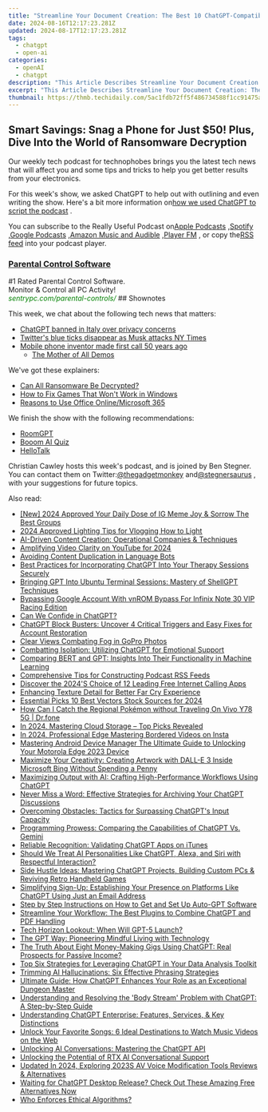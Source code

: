 ```yaml
---
title: "Streamline Your Document Creation: The Best 10 ChatGPT-Compatible PDF Plugins to Save Time and Effort"
date: 2024-08-16T12:17:23.281Z
updated: 2024-08-17T12:17:23.281Z
tags:
  - chatgpt
  - open-ai
categories:
  - openAI
  - chatgpt
description: "This Article Describes Streamline Your Document Creation: The Best 10 ChatGPT-Compatible PDF Plugins to Save Time and Effort"
excerpt: "This Article Describes Streamline Your Document Creation: The Best 10 ChatGPT-Compatible PDF Plugins to Save Time and Effort"
thumbnail: https://thmb.techidaily.com/5ac1fdb72ff5f486734588f1cc91475aa04db1c8438011d2d41a4363ede19ca9.jpg
---
```


## Smart Savings: Snag a Phone for Just $50! Plus, Dive Into the World of Ransomware Decryption

 Our weekly tech podcast for technophobes brings you the latest tech news that will affect you and some tips and tricks to help you get better results from your electronics.

 For this week's show, we asked ChatGPT to help out with outlining and even writing the show. Here's a bit more information on[how we used ChatGPT to script the podcast](https://www.makeuseof.com/i-used-chatgpt-to-script-a-podcast-heres-what-happened/) .

 You can subscribe to the Really Useful Podcast on[Apple Podcasts](https://podcasts.apple.com/gb/podcast/the-really-useful-podcast/id1437847131?mt=2) ,[Spotify](https://open.spotify.com/show/283gDxLd6OTNEpRq6tN7ha) ,[Google Podcasts](https://www.google.com/podcasts?feed=aHR0cHM6Ly9hbmNob3IuZm0vcy8zMWJlNDcwL3BvZGNhc3QvcnNz) ,[Amazon Music and Audible](https://music.amazon.co.uk/podcasts/20ab73d4-5da2-46c7-a17f-dc6eb39bdb48/The-Really-Useful-Podcast) ,[Player FM](https://player.fm/series/the-really-useful-podcast-2491856) , or copy the[RSS feed](https://feeds.transistor.fm/the-really-useful-podcast) into your podcast player.

<!-- affiliate ads begin -->
<h3 id="200610"><a href="https://sentrypc.7eer.net/c/5597632/200610/3022">Parental Control Software</a></h3>
<span class="text-ad-content">
	#1 Rated Parental Control Software.<br/>
	Monitor & Control all PC Activity!<br/>
		<cite style="color:green">sentrypc.com/parental-controls/</cite>
	</span><img height="0" width="0" src="https://sentrypc.7eer.net/i/5597632/200610/3022" style="position:absolute;visibility:hidden;" border="0" />
<!-- affiliate ads end -->
## Shownotes

This week, we chat about the following tech news that matters:

* [ChatGPT banned in Italy over privacy concerns](https://www.bbc.co.uk/news/technology-65139406)
* [Twitter's blue ticks disappear as Musk attacks NY Times](https://www.bbc.co.uk/news/technology-65156216)
* [Mobile phone inventor made first call 50 years ago](https://www.bbc.co.uk/news/technology-65112048)  
  * [The Mother of All Demos](https://www.youtube.com/watch?v=B6rKUf9DWRI)

We've got these explainers:

* [Can All Ransomware Be Decrypted?](https://www.makeuseof.com/can-all-ransomware-be-decrypted/)
* [How to Fix Games That Won't Work in Windows](https://www.makeuseof.com/fix-games-not-working-windows/)
* [Reasons to Use Office Online/Microsoft 365](https://www.makeuseof.com/tag/dont-pay-word-5-reasons-use-office-online/)

We finish the show with the following recommendations:

* [RoomGPT](http://https://www.roomgpt.io/)
* [Booom AI Quiz](https://booom.ai/)
* [HelloTalk](https://www.hellotalk.com/?lang=en)

 Christian Cawley hosts this week's podcast, and is joined by Ben Stegner. You can contact them on Twitter:[@thegadgetmonkey](https://twitter.com/thegadgetmonkey) and[@stegnersaurus](https://twitter.com/stegnersaurus) , with your suggestions for future topics.


<ins class="adsbygoogle"
     style="display:block"
     data-ad-format="autorelaxed"
     data-ad-client="ca-pub-7571918770474297"
     data-ad-slot="1223367746"></ins>



<ins class="adsbygoogle"
     style="display:block"
     data-ad-client="ca-pub-7571918770474297"
     data-ad-slot="8358498916"
     data-ad-format="auto"
     data-full-width-responsive="true"></ins>

<span class="atpl-alsoreadstyle">Also read:</span>
<div><ul>
<li><a href="https://instagram-videos.techidaily.com/new-2024-approved-your-daily-dose-of-ig-meme-joy-and-sorrow-the-best-groups/"><u>[New] 2024 Approved  Your Daily Dose of IG Meme Joy & Sorrow  The Best Groups</u></a></li>
<li><a href="https://youtube-webster.techidaily.com/approved-lighting-tips-for-vlogging-how-to-light/"><u>2024 Approved  Lighting Tips for Vlogging  How to Light</u></a></li>
<li><a href="https://tech-haven.techidaily.com/ai-driven-content-creation-operational-companies-and-techniques/"><u>AI-Driven Content Creation: Operational Companies & Techniques</u></a></li>
<li><a href="https://youtube-video-recordings.techidaily.com/amplifying-video-clarity-on-youtube-for-2024/"><u>Amplifying Video Clarity on YouTube for 2024</u></a></li>
<li><a href="https://tech-haven.techidaily.com/avoiding-content-duplication-in-language-bots/"><u>Avoiding Content Duplication in Language Bots</u></a></li>
<li><a href="https://tech-haven.techidaily.com/best-practices-for-incorporating-chatgpt-into-your-therapy-sessions-securely/"><u>Best Practices for Incorporating ChatGPT Into Your Therapy Sessions Securely</u></a></li>
<li><a href="https://tech-haven.techidaily.com/bringing-gpt-into-ubuntu-terminal-sessions-mastery-of-shellgpt-techniques/"><u>Bringing GPT Into Ubuntu Terminal Sessions: Mastery of ShellGPT Techniques</u></a></li>
<li><a href="https://unlock-android.techidaily.com/bypassing-google-account-with-vnrom-bypass-for-infinix-note-30-vip-racing-edition-by-drfone-android/"><u>Bypassing Google Account With vnROM Bypass For Infinix Note 30 VIP Racing Edition</u></a></li>
<li><a href="https://tech-haven.techidaily.com/can-we-confide-in-chatgpt/"><u>Can We Confide in ChatGPT?</u></a></li>
<li><a href="https://tech-haven.techidaily.com/chatgpt-block-busters-uncover-4-critical-triggers-and-easy-fixes-for-account-restoration/"><u>ChatGPT Block Busters: Uncover 4 Critical Triggers and Easy Fixes for Account Restoration</u></a></li>
<li><a href="https://fox-links.techidaily.com/clear-views-combating-fog-in-gopro-photos/"><u>Clear Views  Combating Fog in GoPro Photos</u></a></li>
<li><a href="https://tech-haven.techidaily.com/combatting-isolation-utilizing-chatgpt-for-emotional-support/"><u>Combatting Isolation: Utilizing ChatGPT for Emotional Support</u></a></li>
<li><a href="https://tech-haven.techidaily.com/comparing-bert-and-gpt-insights-into-their-functionality-in-machine-learning/"><u>Comparing BERT and GPT: Insights Into Their Functionality in Machine Learning</u></a></li>
<li><a href="https://extra-information.techidaily.com/comprehensive-tips-for-constructing-podcast-rss-feeds/"><u>Comprehensive Tips for Constructing Podcast RSS Feeds</u></a></li>
<li><a href="https://tech-recovery.techidaily.com/discover-the-2024s-choice-of-12-leading-free-internet-calling-apps/"><u>Discover the 2024'S Choice of 12 Leading Free Internet Calling Apps</u></a></li>
<li><a href="https://network-issues.techidaily.com/enhancing-texture-detail-for-better-far-cry-experience/"><u>Enhancing Texture Detail for Better Far Cry Experience</u></a></li>
<li><a href="https://fox-glue.techidaily.com/essential-picks-10-best-vectors-stock-sources-for-2024/"><u>Essential Picks  10 Best Vectors Stock Sources for 2024</u></a></li>
<li><a href="https://change-location.techidaily.com/how-can-i-catch-the-regional-pokemon-without-traveling-on-vivo-y78-5g-drfone-by-drfone-virtual-android/"><u>How Can I Catch the Regional Pokémon without Traveling On Vivo Y78 5G | Dr.fone</u></a></li>
<li><a href="https://extra-guidance.techidaily.com/in-2024-mastering-cloud-storage-top-picks-revealed/"><u>In 2024, Mastering Cloud Storage – Top Picks Revealed</u></a></li>
<li><a href="https://instagram-video-recordings.techidaily.com/in-2024-professional-edge-mastering-bordered-videos-on-insta/"><u>In 2024, Professional Edge  Mastering Bordered Videos on Insta</u></a></li>
<li><a href="https://easy-unlock-android.techidaily.com/mastering-android-device-manager-the-ultimate-guide-to-unlocking-your-motorola-edge-2023-device-by-drfone-android/"><u>Mastering Android Device Manager The Ultimate Guide to Unlocking Your Motorola Edge 2023 Device</u></a></li>
<li><a href="https://tech-haven.techidaily.com/maximize-your-creativity-creating-artwork-with-dall-e-3-inside-microsoft-bing-without-spending-a-penny/"><u>Maximize Your Creativity: Creating Artwork with DALL-E 3 Inside Microsoft Bing Without Spending a Penny</u></a></li>
<li><a href="https://tech-haven.techidaily.com/maximizing-output-with-ai-crafting-high-performance-workflows-using-chatgpt/"><u>Maximizing Output with AI: Crafting High-Performance Workflows Using ChatGPT</u></a></li>
<li><a href="https://tech-haven.techidaily.com/never-miss-a-word-effective-strategies-for-archiving-your-chatgpt-discussions/"><u>Never Miss a Word: Effective Strategies for Archiving Your ChatGPT Discussions</u></a></li>
<li><a href="https://tech-haven.techidaily.com/overcoming-obstacles-tactics-for-surpassing-chatgpts-input-capacity/"><u>Overcoming Obstacles: Tactics for Surpassing ChatGPT's Input Capacity</u></a></li>
<li><a href="https://tech-haven.techidaily.com/programming-prowess-comparing-the-capabilities-of-chatgpt-vs-gemini/"><u>Programming Prowess: Comparing the Capabilities of ChatGPT Vs. Gemini</u></a></li>
<li><a href="https://tech-haven.techidaily.com/reliable-recognition-validating-chatgpt-apps-on-itunes/"><u>Reliable Recognition: Validating ChatGPT Apps on iTunes</u></a></li>
<li><a href="https://tech-haven.techidaily.com/should-we-treat-ai-personalities-like-chatgpt-alexa-and-siri-with-respectful-interaction/"><u>Should We Treat AI Personalities Like ChatGPT, Alexa, and Siri with Respectful Interaction?</u></a></li>
<li><a href="https://tech-haven.techidaily.com/side-hustle-ideas-mastering-chatgpt-projects-building-custom-pcs-and-reviving-retro-handheld-games/"><u>Side Hustle Ideas: Mastering ChatGPT Projects, Building Custom PCs & Reviving Retro Handheld Games</u></a></li>
<li><a href="https://tech-haven.techidaily.com/simplifying-sign-up-establishing-your-presence-on-platforms-like-chatgpt-using-just-an-email-address/"><u>Simplifying Sign-Up: Establishing Your Presence on Platforms Like ChatGPT Using Just an Email Address</u></a></li>
<li><a href="https://tech-haven.techidaily.com/step-by-step-instructions-on-how-to-get-and-set-up-auto-gpt-software/"><u>Step by Step Instructions on How to Get and Set Up Auto-GPT Software</u></a></li>
<li><a href="https://tech-haven.techidaily.com/streamline-your-workflow-the-best-plugins-to-combine-chatgpt-and-pdf-handling/"><u>Streamline Your Workflow: The Best Plugins to Combine ChatGPT and PDF Handling</u></a></li>
<li><a href="https://tech-haven.techidaily.com/tech-horizon-lookout-when-will-gpt-5-launch/"><u>Tech Horizon Lookout: When Will GPT-5 Launch?</u></a></li>
<li><a href="https://tech-haven.techidaily.com/the-gpt-way-pioneering-mindful-living-with-technology/"><u>The GPT Way: Pioneering Mindful Living with Technology</u></a></li>
<li><a href="https://tech-haven.techidaily.com/the-truth-about-eight-money-making-gigs-using-chatgpt-real-prospects-for-passive-income/"><u>The Truth About Eight Money-Making Gigs Using ChatGPT: Real Prospects for Passive Income?</u></a></li>
<li><a href="https://tech-haven.techidaily.com/top-six-strategies-for-leveraging-chatgpt-in-your-data-analysis-toolkit/"><u>Top Six Strategies for Leveraging ChatGPT in Your Data Analysis Toolkit</u></a></li>
<li><a href="https://tech-haven.techidaily.com/trimming-ai-hallucinations-six-effective-phrasing-strategies/"><u>Trimming AI Hallucinations: Six Effective Phrasing Strategies</u></a></li>
<li><a href="https://tech-haven.techidaily.com/ultimate-guide-how-chatgpt-enhances-your-role-as-an-exceptional-dungeon-master/"><u>Ultimate Guide: How ChatGPT Enhances Your Role as an Exceptional Dungeon Master</u></a></li>
<li><a href="https://tech-haven.techidaily.com/understanding-and-resolving-the-body-stream-problem-with-chatgpt-a-step-by-step-guide/"><u>Understanding and Resolving the 'Body Stream' Problem with ChatGPT: A Step-by-Step Guide</u></a></li>
<li><a href="https://tech-haven.techidaily.com/understanding-chatgpt-enterprise-features-services-and-key-distinctions/"><u>Understanding ChatGPT Enterprise: Features, Services, & Key Distinctions</u></a></li>
<li><a href="https://techtrends.techidaily.com/unlock-your-favorite-songs-6-ideal-destinations-to-watch-music-videos-on-the-web/"><u>Unlock Your Favorite Songs: 6 Ideal Destinations to Watch Music Videos on the Web</u></a></li>
<li><a href="https://tech-haven.techidaily.com/unlocking-ai-conversations-mastering-the-chatgpt-api/"><u>Unlocking AI Conversations: Mastering the ChatGPT API</u></a></li>
<li><a href="https://tech-haven.techidaily.com/unlocking-the-potential-of-rtx-ai-conversational-support/"><u>Unlocking the Potential of RTX AI Conversational Support</u></a></li>
<li><a href="https://voice-adjusting.techidaily.com/updated-in-2024-exploring-2023s-av-voice-modification-tools-reviews-and-alternatives/"><u>Updated In 2024, Exploring 2023S AV Voice Modification Tools Reviews & Alternatives</u></a></li>
<li><a href="https://tech-haven.techidaily.com/waiting-for-chatgpt-desktop-release-check-out-these-amazing-free-alternatives-now/"><u>Waiting for ChatGPT Desktop Release? Check Out These Amazing Free Alternatives Now</u></a></li>
<li><a href="https://tech-haven.techidaily.com/who-enforces-ethical-algorithms/"><u>Who Enforces Ethical Algorithms?</u></a></li>
</ul></div>
